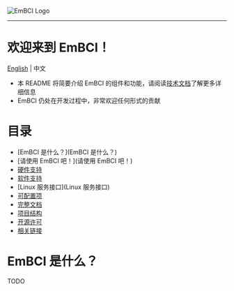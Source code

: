 ![EmBCI Logo](https://raw.github.com/hankso/EmBCI/release/files/images/logo-blue.png)

-------

# 欢迎来到 EmBCI！
[English](https://github.com/hankso/EmBCI/blob/release/README.rst) | 中文

- 本 README 将简要介绍 EmBCI 的组件和功能，请阅读[技术文档](https://embci.readthedocs.io/en/latest)了解更多详细信息
- EmBCI 仍处在开发过程中，非常欢迎任何形式的贡献


# 目录
- [EmBCI 是什么？](EmBCI 是什么？)
- [请使用 EmBCI 吧！](请使用 EmBCI 吧！)
- [硬件支持](硬件支持)
- [软件支持](软件支持)
- [Linux 服务接口](Linux 服务接口)
- [可配置项](可配置项)
- [完整文档](完整文档)
- [项目结构](项目结构)
- [开源许可](开源许可)
- [相关链接](相关链接)

# EmBCI 是什么？
TODO
